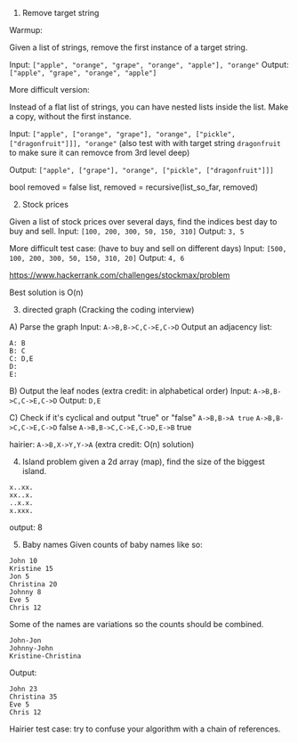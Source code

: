 1. Remove target string

Warmup:

Given a list of strings, remove the first instance of a target string.

Input: `["apple", "orange", "grape", "orange", "apple"], "orange"`
Output: `["apple", "grape", "orange", "apple"]`

More difficult version:

Instead of a flat list of strings, you can have nested lists inside the list. Make a copy, without the first instance.

Input: `["apple", ["orange", "grape"], "orange", ["pickle", ["dragonfruit"]]], "orange"` (also test with with target string `dragonfruit` to make sure it can removce from 3rd level deep)

Output: `["apple", ["grape"], "orange", ["pickle", ["dragonfruit"]]]`

bool removed = false
list, removed = recursive(list_so_far, removed)



2. Stock prices

Given a list of stock prices over several days, find the indices best day to buy and sell.
Input: `[100, 200, 300, 50, 150, 310]`
Output: `3, 5`

More difficult test case: (have to buy and sell on different days)
Input: `[500, 100, 200, 300, 50, 150, 310, 20]`
Output: `4, 6`

https://www.hackerrank.com/challenges/stockmax/problem

Best solution is O(n)


3. directed graph
(Cracking the coding interview)

A) Parse the graph
Input: `A->B,B->C,C->E,C->D`
Output an adjacency list:
```
A: B
B: C
C: D,E
D: 
E: 
```

B) Output the leaf nodes (extra credit: in alphabetical order)
Input: `A->B,B->C,C->E,C->D`
Output: `D,E`

C) Check if it's cyclical and output "true" or "false"
`A->B,B->A true`
`A->B,B->C,C->E,C->D` false
`A->B,B->C,C->E,C->D,E->B` true

hairier:
`A->B,X->Y,Y->A`
(extra credit: O(n) solution)



4. Island problem
given a 2d array (map), find the size of the biggest island.
```
x..xx.
xx..x.
..x.x.
x.xxx.
```
output: 8



5. Baby names
Given counts of baby names like so:
```
John 10
Kristine 15
Jon 5
Christina 20
Johnny 8
Eve 5
Chris 12
```
Some of the names are variations so the counts should be combined.
```
John-Jon
Johnny-John
Kristine-Christina
```
Output:
```
John 23
Christina 35
Eve 5
Chris 12
```
Hairier test case: try to confuse your algorithm with a chain of references.
